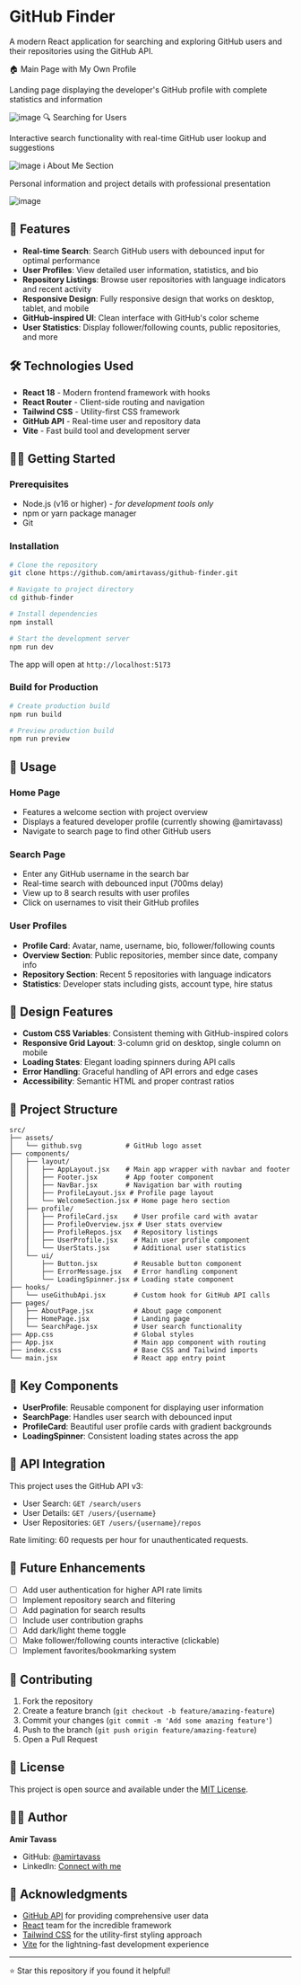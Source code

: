 # GitHub Finder

A modern React application for searching and exploring GitHub users and their repositories using the GitHub API.


🏠 Main Page with My Own Profile

Landing page displaying the developer's GitHub profile with complete statistics and information

![image](https://github.com/user-attachments/assets/061e11ae-d706-4189-b6c6-b70f6aabbb99)
🔍 Searching for Users

Interactive search functionality with real-time GitHub user lookup and suggestions

![image](https://github.com/user-attachments/assets/835abd5e-3b38-4fe1-b03b-6d02360f0389)
ℹ️ About Me Section

Personal information and project details with professional presentation

![image](https://github.com/user-attachments/assets/6caf98c6-6c94-48a6-8b05-12ea6154926e)




## 🚀 Features

- **Real-time Search**: Search GitHub users with debounced input for optimal performance
- **User Profiles**: View detailed user information, statistics, and bio
- **Repository Listings**: Browse user repositories with language indicators and recent activity
- **Responsive Design**: Fully responsive design that works on desktop, tablet, and mobile
- **GitHub-inspired UI**: Clean interface with GitHub's color scheme
- **User Statistics**: Display follower/following counts, public repositories, and more

## 🛠️ Technologies Used

- **React 18** - Modern frontend framework with hooks
- **React Router** - Client-side routing and navigation
- **Tailwind CSS** - Utility-first CSS framework
- **GitHub API** - Real-time user and repository data
- **Vite** - Fast build tool and development server

## 🏃‍♂️ Getting Started

### Prerequisites
- Node.js (v16 or higher) - *for development tools only*
- npm or yarn package manager
- Git

### Installation

```bash
# Clone the repository
git clone https://github.com/amirtavass/github-finder.git

# Navigate to project directory
cd github-finder

# Install dependencies
npm install

# Start the development server
npm run dev
```

The app will open at `http://localhost:5173`

### Build for Production

```bash
# Create production build
npm run build

# Preview production build
npm run preview
```

## 📱 Usage

### Home Page
- Features a welcome section with project overview
- Displays a featured developer profile (currently showing @amirtavass)
- Navigate to search page to find other GitHub users

### Search Page
- Enter any GitHub username in the search bar
- Real-time search with debounced input (700ms delay)
- View up to 8 search results with user profiles
- Click on usernames to visit their GitHub profiles

### User Profiles
- **Profile Card**: Avatar, name, username, bio, follower/following counts
- **Overview Section**: Public repositories, member since date, company info
- **Repository Section**: Recent 5 repositories with language indicators
- **Statistics**: Developer stats including gists, account type, hire status

## 🎨 Design Features

- **Custom CSS Variables**: Consistent theming with GitHub-inspired colors
- **Responsive Grid Layout**: 3-column grid on desktop, single column on mobile
- **Loading States**: Elegant loading spinners during API calls
- **Error Handling**: Graceful handling of API errors and edge cases
- **Accessibility**: Semantic HTML and proper contrast ratios

## 🔧 Project Structure

```
src/
├── assets/
│   └── github.svg           # GitHub logo asset
├── components/
│   ├── layout/
│   │   ├── AppLayout.jsx    # Main app wrapper with navbar and footer
│   │   ├── Footer.jsx       # App footer component
│   │   ├── NavBar.jsx       # Navigation bar with routing
│   │   ├── ProfileLayout.jsx # Profile page layout
│   │   └── WelcomeSection.jsx # Home page hero section
│   ├── profile/
│   │   ├── ProfileCard.jsx    # User profile card with avatar
│   │   ├── ProfileOverview.jsx # User stats overview
│   │   ├── ProfileRepos.jsx   # Repository listings
│   │   ├── UserProfile.jsx    # Main user profile component
│   │   └── UserStats.jsx      # Additional user statistics
│   └── ui/
│       ├── Button.jsx         # Reusable button component
│       ├── ErrorMessage.jsx   # Error handling component
│       └── LoadingSpinner.jsx # Loading state component
├── hooks/
│   └── useGithubApi.jsx       # Custom hook for GitHub API calls
├── pages/
│   ├── AboutPage.jsx          # About page component
│   ├── HomePage.jsx           # Landing page
│   └── SearchPage.jsx         # User search functionality
├── App.css                    # Global styles
├── App.jsx                    # Main app component with routing
├── index.css                  # Base CSS and Tailwind imports
└── main.jsx                   # React app entry point
```

## 🌟 Key Components

- **UserProfile**: Reusable component for displaying user information
- **SearchPage**: Handles user search with debounced input
- **ProfileCard**: Beautiful user profile cards with gradient backgrounds
- **LoadingSpinner**: Consistent loading states across the app

## 🔗 API Integration

This project uses the GitHub API v3:
- User Search: `GET /search/users`
- User Details: `GET /users/{username}`
- User Repositories: `GET /users/{username}/repos`

Rate limiting: 60 requests per hour for unauthenticated requests.

## 🚀 Future Enhancements

- [ ] Add user authentication for higher API rate limits
- [ ] Implement repository search and filtering
- [ ] Add pagination for search results
- [ ] Include user contribution graphs
- [ ] Add dark/light theme toggle
- [ ] Make follower/following counts interactive (clickable)
- [ ] Implement favorites/bookmarking system

## 🤝 Contributing

1. Fork the repository
2. Create a feature branch (`git checkout -b feature/amazing-feature`)
3. Commit your changes (`git commit -m 'Add some amazing feature'`)
4. Push to the branch (`git push origin feature/amazing-feature`)
5. Open a Pull Request

## 📄 License

This project is open source and available under the [MIT License](LICENSE).

## 👨‍💻 Author

**Amir Tavass**
- GitHub: [@amirtavass](https://github.com/amirtavass)
- LinkedIn: [Connect with me](https://linkedin.com/in/your-profile)

## 🙏 Acknowledgments

- [GitHub API](https://docs.github.com/en/rest) for providing comprehensive user data
- [React](https://reactjs.org/) team for the incredible framework
- [Tailwind CSS](https://tailwindcss.com/) for the utility-first styling approach
- [Vite](https://vitejs.dev/) for the lightning-fast development experience

---

⭐ Star this repository if you found it helpful!
